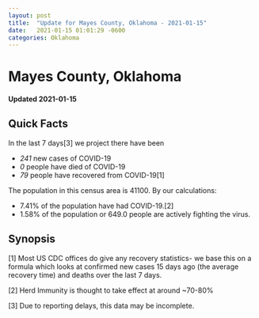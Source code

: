 ```yaml
---
layout: post
title:  "Update for Mayes County, Oklahoma - 2021-01-15"
date:   2021-01-15 01:01:29 -0600
categories: Oklahoma
---
```


# Mayes County, Oklahoma
#### Updated 2021-01-15

## Quick Facts

In the last 7 days[3] we project there have been
- *241* new cases of COVID-19
- *0* people have died of COVID-19
- *79* people have recovered from COVID-19[1]

The population in this census area is 41100. By our calculations:
- 7.41% of the population have had COVID-19.[2]
- 1.58% of the population or 649.0 people are actively fighting the virus.

## Synopsis




[1] Most US CDC offices do give any recovery statistics- we base this on a formula which looks at confirmed new cases
15 days ago (the average recovery time) and deaths over the last 7 days.

[2] Herd Immunity is thought to take effect at around ~70-80%

[3] Due to reporting delays, this data may be incomplete.
 
    